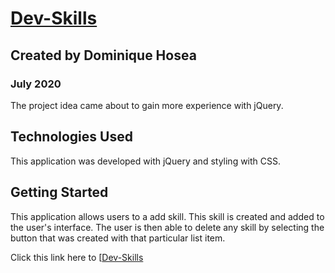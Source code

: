 # [Dev-Skills](https://codepen.io/hosead6168/pen/RwryLLL)

## Created by Dominique Hosea

### July 2020

<!-- Link to the project via netlify -->


The project idea came about to gain more experience with jQuery.


## Technologies Used

This application was developed with jQuery and styling with CSS.



## Getting Started

This application allows users to a add skill. This skill is created and added to the user's interface. The user is then able to delete any skill by selecting the button that was created with that particular list item. 

Click this link here to [[Dev-Skills](https://codepen.io/hosead6168/pen/RwryLLL)


